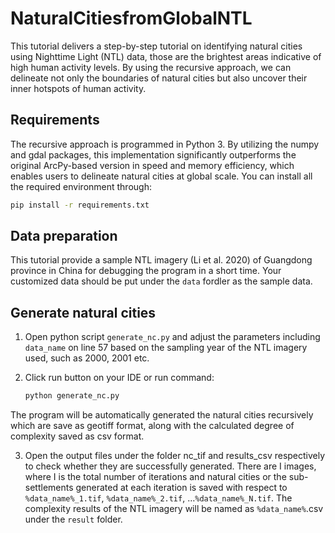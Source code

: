# NaturalCitiesfromGlobalNTL

This tutorial delivers a step-by-step tutorial on identifying natural cities using Nighttime Light (NTL) data, those are the brightest areas indicative of high human activity levels. By using the recursive approach, we can delineate not only the boundaries of natural cities but also uncover their inner hotspots of human activity.

## Requirements

The recursive approach is programmed in Python 3. By utilizing the numpy and gdal packages, this implementation significantly outperforms the original ArcPy-based version in speed and memory efficiency, which enables users to delineate natural cities at global scale. You can install all the required environment through:

``` bash
pip install -r requirements.txt
```

## Data preparation

This tutorial provide a sample NTL imagery (Li et al. 2020) of Guangdong province in China for debugging the program in a short time. Your customized data should be put under the `data` fordler as the sample data.

## Generate natural cities

1. Open python script `generate_nc.py` and adjust the parameters including `data_name` on line 57 based on the sampling year of the NTL imagery used, such as 2000, 2001 etc.
2. Click run button on your IDE or run command:

    ``` bash
    python generate_nc.py
    ```

  The program will be automatically generated the natural cities recursively which are save as geotiff format, along with the calculated degree of complexity saved as csv format.

3. Open the output files under the folder nc_tif and results_csv respectively to check whether they are successfully generated. There are I images, where I is the total number of iterations and natural cities or the sub-settlements generated at each iteration is saved with respect to `%data_name%_1.tif`, `%data_name%_2.tif`, …`%data_name%_N.tif`. The complexity results of the NTL imagery will be named as `%data_name%`.csv under the `result` folder.

